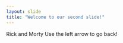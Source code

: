 ```yaml
---
layout: slide
title: "Welcome to our second slide!"
---
```

Rick and Morty
Use the left arrow to go back!